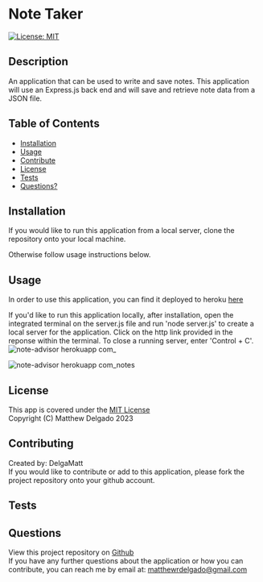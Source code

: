 # Note Taker
  [![License: MIT](https://img.shields.io/badge/License-MIT-yellow.svg)](https://opensource.org/licenses/MIT)
  ## Description
  An application that can be used to write and save notes. This application will use an Express.js back end and will save and retrieve note data from a JSON file.
  ## Table of Contents
  - [Installation](#installation)
  - [Usage](#usage)
  - [Contribute](#contributing)
  - [License](#license)
  - [Tests](#tests)
  - [Questions?](#questions)
  ## Installation
  If you would like to run this application from a local server, clone the repository onto your local machine.

  Otherwise follow usage instructions below.
  ## Usage
  In order to use this application, you can find it deployed to heroku [here](https://note-advisor.herokuapp.com/notes)

  If you'd like to run this application locally, after installation, open the integrated terminal on the server.js file and run 'node server.js' to create a local server for the application. Click on the http link provided in the reponse within the terminal. To close a running server, enter 'Control + C'.
  ![note-advisor herokuapp com_](https://user-images.githubusercontent.com/115049801/213583471-1c6ada58-8701-4b3a-8fb7-99df3ab355c2.png)
  
  ![note-advisor herokuapp com_notes](https://user-images.githubusercontent.com/115049801/213583486-2fd662e5-e887-40fd-aa8c-dc0e85d7a40d.png)
  ## License
  This app is covered under the [MIT License](https://opensource.org/licenses/MIT)<br>
  Copyright (C) Matthew Delgado 2023
  ## Contributing
  Created by: DelgaMatt
  <br>
  If you would like to contribute or add to this application, please fork the project repository onto your github account.
  ## Tests
  
  ## Questions
  View this project repository on [Github](https://github.com/DelgaMatt)<br>
  If you have any further questions about the application or how you can contribute, you can reach me by email at: matthewrdelgado@gmail.com
